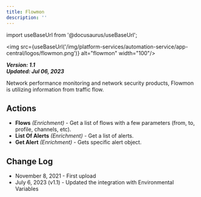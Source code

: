 ```yaml
---
title: Flowmon
description: ''
---
```

import useBaseUrl from '@docusaurus/useBaseUrl';

<img src={useBaseUrl('/img/platform-services/automation-service/app-central/logos/flowmon.png')} alt="flowmon" width="100"/>

***Version: 1.1  
Updated: Jul 06, 2023***

Network performance monitoring and network security products, Flowmon is utilizing information from traffic flow.

## Actions

* **Flows** *(Enrichment)* - Get a list of flows with a few parameters (from, to, profile, channels, etc).
* **List Of Alerts** *(Enrichment)* - Get a list of alerts.
* **Get Alert** *(Enrichment)* - Gets specific alert object.

## Change Log

* November 8, 2021 - First upload
* July 6, 2023 (v1.1) - Updated the integration with Environmental Variables
